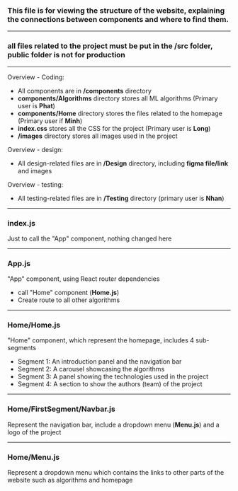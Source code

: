 ### This file is for viewing the structure of the website, explaining the connections between components and where to find them.

----------------------

### all files related to the project must be put in the **/src** folder, public folder is not for production

----------------------

Overview - Coding: 
- All components are in **/components** directory
- **components/Algorithms** directory stores all ML algorithms (Primary user is **Phat**)
- **components/Home** directory stores the files related to the homepage (Primary user if **Minh**)
- **index.css** stores all the CSS for the project (Primary user is **Long**)
- **/images** directory stores all images used in the project

Overview - design:
- All design-related files are in **/Design** directory, including **figma file/link** and images

Overview - testing:
- All testing-related files are in **/Testing** directory (primary user is **Nhan**)
----------------------

### index.js
Just to call the "App" component, nothing changed here

----------------------

### App.js
"App" component, using React router dependencies
- call "Home" component (**Home.js**)
- Create route to all other algorithms

----------------------

### Home/Home.js
"Home" component, which represent the homepage, includes 4 sub-segments
- Segment 1: An introduction panel and the navigation bar
- Segment 2: A carousel showcasing the algorithms
- Segment 3: A panel showing the technologies used in the project 
- Segment 4: A section to show the authors (team) of the project

----------------------

### Home/FirstSegment/Navbar.js
Represent the navigation bar, include a dropdown menu (**Menu.js**) and a logo of the project

----------------------

### Home/Menu.js
Represent a dropdown menu which contains the links to other parts of the website such as algorithms and homepage

